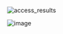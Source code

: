 ![access_results](https://github.com/user-attachments/assets/394bf319-1b2e-4648-ab30-5b17a0102967)

![image](https://github.com/user-attachments/assets/76d49d96-dc23-4a92-a94e-18392dbe04e2)

